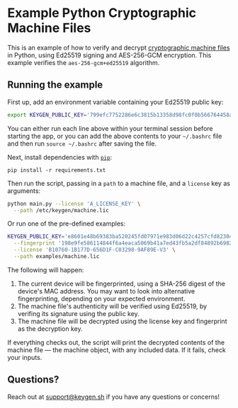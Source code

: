 # Example Python Cryptographic Machine Files

This is an example of how to verify and decrypt [cryptographic machine files](https://keygen.sh/docs/api/cryptography/#cryptographic-lic)
in Python, using Ed25519 signing and AES-256-GCM encryption. This example
verifies the `aes-256-gcm+ed25519` algorithm.

## Running the example

First up, add an environment variable containing your Ed25519 public key:
```bash
export KEYGEN_PUBLIC_KEY='799efc7752286e6c3815b13358d98fc0f0b566764458adcb48f1be2c10a55906'
```

You can either run each line above within your terminal session before
starting the app, or you can add the above contents to your `~/.bashrc`
file and then run `source ~/.bashrc` after saving the file.

Next, install dependencies with [`pip`](https://packaging.python.org/):

```
pip install -r requirements.txt
```

Then run the script, passing in a `path` to a machine file, and a `license`
key as arguments:

```bash
python main.py --license 'A_LICENSE_KEY' \
  --path /etc/keygen/machine.lic
```

Or run one of the pre-defined examples:

```bash
KEYGEN_PUBLIC_KEY='e8601e48b69383ba520245fd07971e983d06d22c4257cfd82304601479cee788' python main.py \
  --fingerprint '198e9fe586114844f6a4eaca5069b41a7ed43fb5a2df84892b69826d64573e39' \
  --license 'B10760-1B177D-656D1F-C03298-9AF89E-V3' \
  --path examples/machine.lic
```

The following will happen:

1. The current device will be fingerprinted, using a SHA-256 digest of the
   device's MAC address. You may want to look into alternative fingerprinting,
   depending on your expected environment.
1. The machine file's authenticity will be verified using Ed25519, by verifing
   its signature using the public key.
1. The machine file will be decrypted using the license key and fingerprint
   as the decryption key.

If everything checks out, the script will print the decrypted contents of
the machine file — the machine object, with any included data. If it
fails, check your inputs.

## Questions?

Reach out at [support@keygen.sh](mailto:support@keygen.sh) if you have any
questions or concerns!
